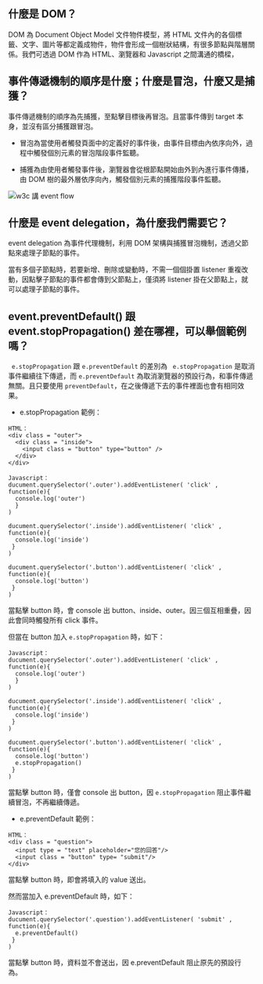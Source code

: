 ## 什麼是 DOM？

DOM 為 Document Object Model 文件物件模型，將 HTML 文件內的各個標籤、文字、圖片等都定義成物件，物件會形成一個樹狀結構，有很多節點與階層關係。我們可透過 DOM 作為 HTML、瀏覽器和 Javascript 之間溝通的橋樑，


## 事件傳遞機制的順序是什麼；什麼是冒泡，什麼又是捕獲？

事件傳遞機制的順序為先捕獲，至點擊目標後再冒泡。且當事件傳到 target 本身，並沒有區分捕獲跟冒泡。

* 冒泡為當使用者觸發頁面中的定義好的事件後，由事件目標由內依序向外，過程中觸發個別元素的冒泡階段事件監聽。

* 捕獲為由使用者觸發事件後，瀏覽器會從根節點開始由外到內進行事件傳播，由 DOM 樹的最外層依序向內，觸發個別元素的捕獲階段事件監聽。

![ w3c 講 event flow](https://www.w3.org/TR/DOM-Level-3-Events/images/eventflow.svg)


## 什麼是 event delegation，為什麼我們需要它？

event delegation 為事件代理機制，利用 DOM 架構與捕獲冒泡機制，透過父節點來處理子節點的事件。

當有多個子節點時，若要新增、刪除或變動時，不需一個個掛置 listener 重複改動，因點擊子節點的事件都會傳到父節點上，僅須將 listener 掛在父節點上，就可以處理子節點的事件。


## event.preventDefault() 跟 event.stopPropagation() 差在哪裡，可以舉個範例嗎？

` e.stopPropagation` 跟 ` e.preventDefault ` 的差別為 ` e.stopPropagation` 是取消事件繼續往下傳遞，而 ` e.preventDefault ` 為取消瀏覽器的預設行為，和事件傳遞無關。且只要使用 `preventDefault`，在之後傳遞下去的事件裡面也會有相同效果。

*  e.stopPropagation 範例：

```
HTML：
<div class = "outer">
  <div class = "inside">  
    <input class = "button" type="button" />
  </div>
</div>

Javascript：
ducument.querySelector('.outer').addEventListener( 'click' , function(e){
  console.log('outer')
  }
)

ducument.querySelector('.inside').addEventListener( 'click' , function(e){
  console.log('inside')
 }
)

ducument.querySelector('.button').addEventListener( 'click' , function(e){
  console.log('button')
 }
)
```

當點擊 button 時，會 console 出 button、inside、outer。因三個互相重疊，因此會同時觸發所有 click 事件。

但當在 button 加入 ` e.stopPropagation ` 時，如下：

```
Javascript：
ducument.querySelector('.outer').addEventListener( 'click' , function(e){
  console.log('outer')
  }
)

ducument.querySelector('.inside').addEventListener( 'click' , function(e){
  console.log('inside')
 }
)

ducument.querySelector('.button').addEventListener( 'click' , function(e){
  console.log('button')
  e.stopPropagation()
 }
)
```

當點擊 button 時，僅會 console 出 button，因 ` e.stopPropagation ` 阻止事件繼續冒泡，不再繼續傳遞。


* e.preventDefault 範例：

```
HTML：
<div class = "question">
  <input type = "text" placeholder="您的回答"/>
  <input class = "button" type= "submit"/>
</div>
```
當點擊 button 時，即會將填入的 value 送出。

然而當加入  e.preventDefault  時，如下：

```
Javascript：
ducument.querySelector('.question').addEventListener( 'submit' , function(e){
  e.preventDefault()
 }
)
```
當點擊 button 時，資料並不會送出，因 e.preventDefault 阻止原先的預設行為。